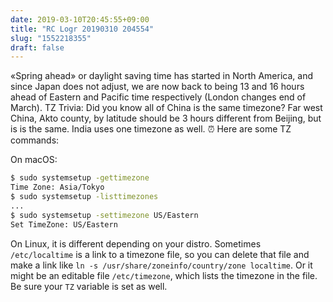 ```yaml
---
date: 2019-03-10T20:45:55+09:00
title: "RC Logr 20190310 204554"
slug: "1552218355"
draft: false
---
```


«Spring ahead» or daylight saving time has started in North America, and since Japan does not adjust, we are now back to being 13 and 16 hours ahead of Eastern and Pacific time respectively (London changes end of March). TZ Trivia: Did you know all of China is the same timezone? Far west China, Akto county, by latitude should be 3 hours different from Beijing, but is is the same. India uses one timezone as well. ⏰ Here are some TZ commands:  

On macOS:  
  
```bash
$ sudo systemsetup -gettimezone
Time Zone: Asia/Tokyo
$ sudo systemsetup -listtimezones
...
$ sudo systemsetup -settimezone US/Eastern
Set TimeZone: US/Eastern
```

On Linux, it is different depending on your distro. Sometimes `/etc/localtime` is a link to a timezone file, so you can delete that file and make a link like `ln -s /usr/share/zoneinfo/country/zone localtime`. Or it might be an editable file `/etc/timezone`, which lists the timezone in the file. Be sure your `TZ` variable is set as well. 
